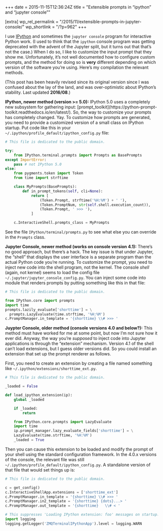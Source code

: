 +++
date = 2015-11-15T12:36:24Z
title = "Extensible prompts in “ipython” and “jupyter console”"

[extra]
wp_rel_permalink = "/2015/11/extensible-prompts-in-jupyter-console/"
wp_shortlink = "/?p=962"
+++

I use [IPython](https://ipython.org/) and sometimes the `jupyter console`
program for interactive Python work. (I used to think that the `ipython`
console program was getting deprecated with the advent of the Jupyter split,
but it turns out that that’s not the case.) When I do so, I like to customize
the input prompt that they show me. Unfortunately, it’s not well documented
how to configure custom prompts, and the method for doing so is **very**
different depending on which version of the software you’re using. Here’s my
compilation the relevant methods.

(This post has been heavily revised since its original version since I was
confused about the lay of the land, and was over-optimistic about IPython’s
stability. Last updated **2016/08**.)

**IPython, newer method (version >= 5.0):** IPython 5.0 uses a completely new
subsystem for gathering input: [prompt\_toolkit](https://python-prompt-
toolkit.readthedocs.io/en/latest/). So, the way to customize your prompts has
completely changed. Yay. To customize how prompts are generated, you need to
provide a customized version of a small class on IPython startup. Put code
like this in your `~/.ipython/profile_default/ipython_config.py` file:

```python
# This file is dedicated to the public domain.

try:
    from IPython.terminal.prompts import Prompts as BasePrompts
except ImportError:
    pass # not IPython 5.0
else:
    from pygments.token import Token
    from time import strftime

    class MyPrompts(BasePrompts):
        def in_prompt_tokens(self, cli=None):
            return [
                (Token.Prompt, strftime('%H:%M') + ' '),
                (Token.PromptNum, str(self.shell.execution_count)),
                (Token.Prompt, ' >>> '),
            ]

    c.InteractiveShell.prompts_class = MyPrompts
```

See the file `IPython/terminal/prompts.py` to see what else you can override
in the `Prompts` class.

**Jupyter Console, newer method (works on console version
4.1):** There’s no good approach, but there’s a hack. The key issue is that
under Jupyter, the “shell” that displays the user interface is a separate
program than the actual Python code you’re running. To customize the prompt,
you need to inject new code into the shell program, not the kernel. The
console _shell_ (again, not kernel) seems to load the config file
`~/.jupyter/jupyter_console_config.py`. You can inject some code into module
that renders prompts by putting something like this in that file:

```python
# This file is dedicated to the public domain.

from IPython.core import prompts
import time
prompts.lazily_evaluate['shorttime'] = \
  prompts.LazyEvaluate(time.strftime, '%H:%M')
c.PromptManager.in_template = '{shorttime} \\# >>> '
```

**Juypter Console, older method (console versions 4.0 and below?):** This
method must have worked for me at some point, but now I’m not sure how it ever
did. Anyway, the way you’re _supposed_ to inject code into Jupyter
applications is through the “extension” mechanism. Version 4.1 of the shell
can’t load extensions, but I guess older versions did. So you could install an
extension that set up the prompt renderer as follows.

First, you need to
create an extension by creating a file named something like
`~/.ipython/extensions/shorttime_ext.py`.

```python
# This file is dedicated to the public domain.

_loaded = False

def load_ipython_extension(ip):
    global _loaded

    if _loaded:
        return

    from IPython.core.prompts import LazyEvaluate
    import time
    ip.prompt_manager.lazy_evaluate_fields['shorttime'] = \
    LazyEvaluate(time.strftime, '%H:%M')
    _loaded = True
```

Then you can cause this extension to be loaded and modify the prompt of your
shell using the standard configuration framework. In the 4.0.x versions of the
console, the relevant file was still
`~/.ipython/profile_default/ipython_config.py`. A standalone version of that
file that would set things up is:

```python
# This file is dedicated to the public domain.

c = get_config()
c.InteractiveShellApp.extensions = ['shorttime_ext']
c.PromptManager.in_template = '{shorttime} \\# >>> '
c.PromptManager.in2_template = '{shorttime} {dots}...> '
c.PromptManager.out_template = '{shorttime}   \\# < '

# This suppresses 'Loading IPython extension: foo' messages on startup:
import logging
logging.getLogger('ZMQTerminalIPythonApp').level = logging.WARN
```
